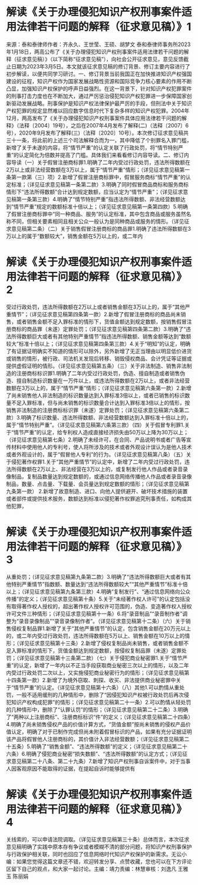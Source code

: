 # 解读《关于办理侵犯知识产权刑事案件适用法律若干问题的解释（征求意见稿）》1

来源：泰和泰律师作者：齐永久、王世莹、王硕、胡梦文 泰和泰律师事务所2023年1月18日，两高公布了《关于办理侵犯知识产权刑事案件适用法律若干问题的解释（征求意见稿）》（以下简称“征求意见稿”），向社会公开征求意见，意见反馈截止日期为2023年3月5日。本文就该征求意见稿的修订背景、修订主要内容进行了初步解读，以便共同学习研讨。一、修订背景当前我国正在加快推进知识产权强国建设的征程，知识产权作为国家发展战略性资源和国际竞争力核心要素的作用不断凸显，加强知识产权保护的呼声日益强烈。在这一背景下，针对知识产权犯罪案件的刑事打击力度也在不断加大，通过严厉惩治侵犯知识产权犯罪进一步保障国家创新驱动发展战略。刑事保护是知识产权法律保护最严厉的手段，但刑法中关于知识产权犯罪的规定显然难以回应数字信息时代下复杂多样的知识产权犯罪。2004年12月，两高发布了《关于办理侵犯知识产权刑事案件具体应用法律若干问题的解释》（法释〔2004〕19号），之后在2007年4月发布了解释(二)（法释〔2007〕6号），2020年9月发布了解释(三)（法释〔2020〕10号）。本次修订征求意见稿共三十一条，将此前的上述三个司法解释合而为一，其中降低了个别罪名入罪门槛，新增了关于未遂的内容，将“情节严重”的认定关联了行政处罚，将“情节特别严重”的认定简化为倍数并提高了门槛。具体我们来看看修订内容导读。二、修订内容导读（一）关于假冒注册商标罪1.明确了二年内受过行政处罚，违法所得数额在2万以上或非法经营数额在3万以上，属于“情节严重”情形；（详见征求意见稿第一条第一款第（三）项）2.新增了假冒注册商标罪中，假冒服务商标“情节严重”的认定标准；（详见征求意见稿第一条第二款）3.明确了同时假冒商品商标和服务商标情形下“违法所得数额”合计达到规定数额，应当认定为“情节严重”；（详见征求意见稿第一条第三款）4.明确了“情节特别严重”指违法所得数额、非法经营数额达到“情节严重”规定的数额标准十倍以上；（详见征求意见稿第一条第四款）5.明确了假冒注册商标罪中“同一种商品、服务”的认定标准，其中包含商品或服务虽然名称不同，但相关要素相同且相关公众一般认为是同种商品或服务的情形。（详见征求意见稿第二条）（二）关于销售假冒注册商标的商品罪1.明确了违法所得数额在3万以上的属于“数额较大”，销售金额在5万以上的，或二年内

# 解读《关于办理侵犯知识产权刑事案件适用法律若干问题的解释（征求意见稿）》2

受过行政处罚，违法所得数额在2万以上或者销售金额在3万以上的，属于“其他严重情节”；（详见征求意见稿第四条第一款）2.新增了假冒注册商标的商品尚未销售，或者销售金额不足入罪标准的情形下，货值金额达到规定数额，按销售假冒注册商标的商品罪（未遂）定罪处罚；（详见征求意见稿第四条第二款）3.明确了“违法所得数额巨大或者有其他特别严重情节”指违法所得数额、销售金额等达到“数额较大”标准十倍以上；（详见征求意见稿第四条第三款）4.关于“明知”的认定，明确了有证据证明确实不知道的情形可以除外，另外新增了无正当理由以明显低价进货或销售的情形，被行政、司法机关发现后转移、销毁侵权商品、会计凭证等证据或提供虚假证明的情形。（详见征求意见稿第五条）（三）关于非法制造、销售非法制造的注册商标标识罪1.明确了二年内受过行政处罚，伪造、擅自制造或者销售伪造、擅自制造标识数量在一万件以上，或违法所得数额在2万以上，或者非法经营数额在3万以上的，属于“情节严重”情形；（详见征求意见稿第六条第一款）2.新增了尚未销售他人非法制造的标识数量达到入罪标准3倍以上，或者已销售的标识数量不足入罪标准，但与尚未销售的标识数量合计达到入罪标准3倍以上的情形，按销售非法制造的注册商标标识罪（未遂）定罪处罚；（详见征求意见稿第六条第二款）3.明确了标识数量、违法所得数额、非法经营数额达到入罪标准十倍以上的，属于“情节特别严重”。（详见征求意见稿第六条第三款）（四）关于假冒专利罪1.关于“情节严重”的认定，给专利权人造成直接经济损失由50万以上降为30万以上；（详见征求意见稿第七条）2.明确了未经许可，在合同、产品说明书或者广告等宣传材料中使用他人的专利号，使人将所涉及的技术或者外观设计误认为是他人技术或者外观设计的，属于“假冒他人专利”的行为。（详见征求意见稿第八条）（五）关于侵犯著作权罪1.关于“其他严重情节”的认定中，新增了二年内受过行政处罚，违法所得数额在2万以上、非法经营在3万以上的，或复制发行他人作品或者录音录像制品，复制品数量达到规定数额的，或通过信息网络传播他人作品或者录音录像制品，数量、点击量、下载量、会员量达到规定数额的情形；（详见征求意见稿第九条第一款） 2.新增了故意制造、进口、向他人提供避开、破坏技术措施的装置或者部件或提供技术服务，数额达到标准以侵犯著作权罪追究刑事责任，如构成其他犯罪，

# 解读《关于办理侵犯知识产权刑事案件适用法律若干问题的解释（征求意见稿）》3

从重处罚；（详见征求意见稿第九条第二款）3.明确了“违法所得数额巨大或者有其他特别严重情节”指数额、数量达到“违法所得数额较大”“其他严重情节”标准十倍以上；（详见征求意见稿第九条第三款）4.明确“复制发行”、“通过信息网络向公众传播”的定义；（详见征求意见稿第十条）5.关于“未经著作权人许可”的认定包括没有取得著作权人授权的，超出著作权人授权许可范围的，伪造、变造著作权人授权许可文件三种情形；（详见征求意见稿第十一条）6.将“录音制品”“录音制作者”调整为“录音录像制品”“录音录像制作者”。（详见征求意见稿第十二条）（六）关于销售侵权复制品罪1.新增了关于“其他严重情节”的认定，包含销售金额在20万元以上的，或二年内受过行政处罚，违法所得数额在5万以上、销售金额在10万以上的情形；（详见征求意见稿第十三条）2.新增了侵权复制品尚未销售，或者销售金额不足入罪标准的情形下，货值金额达到规定数额，按侵权复制品罪（未遂）定罪处罚；（详见征求意见稿第十三条第二款）（七）关于侵犯商业秘密罪1.关于“情节严重”的认定，新增了一年内以不正当手段获取商业秘密三次以上的情形，以及二年内受过行政处罚二次以上，又实施侵犯商业秘密行为的情形；（详见征求意见稿第十四条第一款）2.新增了为境外窃取、刺探、收买、非法提供商业秘密罪中关于“情节严重”的认定。（详见征求意见稿第十六条）（八）其他1.可以酌情从重处罚，一般不适用缓刑的几种情形中，删除了“因侵犯知识产权被行政处罚后再次侵犯知识产权构成犯罪”的情形；（详见征求意见稿第二十一条）2.可以酌情从轻处罚的几种情形中，删除了“认罪认罚”的情形；（详见征求意见稿第二十二条）3.明确了“两种以上注册商标”、注册商标标识“件”的定义；（详见征求意见稿第二十四条）4.明确了尚未销售侵权产品的价值计算方式，“货值金额”按尚未销售的侵权产品价值认定，明确了对于已制作完成但尚未附着假冒标识的产品，如果有充分证据证明该产品将假冒他人注册商标的，其价值计入非法经营数额；（详见征求意见稿第二十五条）5.明确了“销售金额”、“违法所得数额”的定义；（详见征求意见稿第二十六条）6.明确了侵犯商业秘密“损失数额”、“违法所得数额”的认定方式；（详见征求意见稿第二十八条、第二十九条）7.新增了知识产权刑事自诉案件中，对于当事人因客观原因不能取得的证据，在提起自诉时能够提供有

# 解读《关于办理侵犯知识产权刑事案件适用法律若干问题的解释（征求意见稿）》4

关线索的，可以申请法院调取。（详见征求意见稿第三十条）总体而言，本次征求意见稿明确了实践中原本存有争议或者模糊不清的部分问题，将知识产权刑事保护与行政保护相关联，同时也回应了信息网络时代知识产权保护的新需求。无讼小编：如果您觉得这篇文章还不错，欢迎转发分享、点赞收藏，您也可以在下方评论区留下自己的观点，和大家一起讨论。主编：靖力责编：林慧审核：刘逸凡 王雅玉 陈丽娟 

